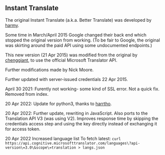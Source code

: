 Instant Translate
-----------------

The original Instant Translate (a.k.a. Better Translate) was developed by [harmy](http://harmy.github.io).

Some time in March/April 2015 Google changed their back end which stopped the original version from working. (To be fair to Google, the original was skirting around the paid API using some undocumented endpoints.)

This new version (21 Apr 2015) was modified from the original by [chenggiant](https://github.com/chenggiant), to use the official Microsoft Translator API.

Further modifications made by Nick Moore.

Further updated with server-issued credentials 22 Apr 2015.

April 30 2021: Furently not working- some kind of SSL error. Not a quick fix. Removed from index.

20 Apr 2022: Update for python3, thanks to [harrtho](https://github.com/harrtho).

20 Apr 2022: Further update, rewriting in JavaScript. Also ports to the Translation API V3 (was using V2). Improves response time by skipping the credentials access step and using the key directly instead of exchanging it for access token.

20 Apr 2022 Increased language list
To fetch latest: `curl https://api.cognitive.microsofttranslator.com/languages\?api-version\=3.0\&scope\=translation > langs.json`

